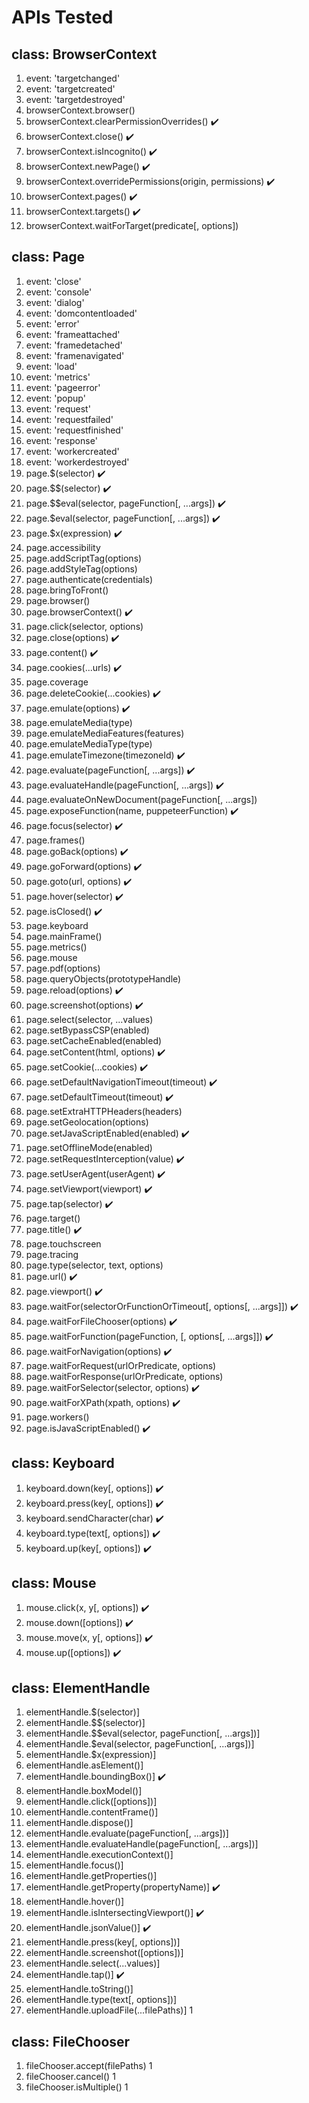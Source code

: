 # APIs Tested

## class: BrowserContext

1. event: 'targetchanged'
2. event: 'targetcreated'
3. event: 'targetdestroyed'
4. browserContext.browser()
5. browserContext.clearPermissionOverrides() :heavy_check_mark:
6. browserContext.close() :heavy_check_mark:
7. browserContext.isIncognito() :heavy_check_mark:
8. browserContext.newPage() :heavy_check_mark:
9. browserContext.overridePermissions(origin, permissions) :heavy_check_mark:
10. browserContext.pages() :heavy_check_mark:
11. browserContext.targets() :heavy_check_mark:
12. browserContext.waitForTarget(predicate[, options])

## class: Page

1. event: 'close'
2. event: 'console'
3. event: 'dialog'
4. event: 'domcontentloaded'
5. event: 'error'
6. event: 'frameattached'
7. event: 'framedetached'
8. event: 'framenavigated'
9. event: 'load'
10. event: 'metrics'
11. event: 'pageerror'
12. event: 'popup'
13. event: 'request'
14. event: 'requestfailed'
15. event: 'requestfinished'
16. event: 'response'
17. event: 'workercreated'
18. event: 'workerdestroyed'
19. page.$(selector) :heavy_check_mark:
20. page.$$(selector) :heavy_check_mark:
21. page.$$eval(selector, pageFunction[, ...args]) :heavy_check_mark:
22. page.$eval(selector, pageFunction[, ...args]) :heavy_check_mark:
23. page.$x(expression) :heavy_check_mark:
24. page.accessibility
25. page.addScriptTag(options)
26. page.addStyleTag(options)
27. page.authenticate(credentials)
28. page.bringToFront()
29. page.browser()
30. page.browserContext() :heavy_check_mark:
31. page.click(selector, options)
32. page.close(options) :heavy_check_mark:
33. page.content() :heavy_check_mark:
34. page.cookies(...urls) :heavy_check_mark:
35. page.coverage
36. page.deleteCookie(...cookies) :heavy_check_mark:
37. page.emulate(options) :heavy_check_mark:
38. page.emulateMedia(type)
39. page.emulateMediaFeatures(features)
40. page.emulateMediaType(type)
41. page.emulateTimezone(timezoneId) :heavy_check_mark:
42. page.evaluate(pageFunction[, ...args]) :heavy_check_mark:
43. page.evaluateHandle(pageFunction[, ...args]) :heavy_check_mark:
44. page.evaluateOnNewDocument(pageFunction[, ...args])
45. page.exposeFunction(name, puppeteerFunction) :heavy_check_mark:
46. page.focus(selector) :heavy_check_mark:
47. page.frames()
48. page.goBack(options) :heavy_check_mark:
49. page.goForward(options) :heavy_check_mark:
50. page.goto(url, options) :heavy_check_mark:
51. page.hover(selector) :heavy_check_mark:
52. page.isClosed() :heavy_check_mark:
53. page.keyboard
54. page.mainFrame()
55. page.metrics()
56. page.mouse
57. page.pdf(options)
58. page.queryObjects(prototypeHandle)
59. page.reload(options) :heavy_check_mark:
60. page.screenshot(options) :heavy_check_mark:
61. page.select(selector, ...values)
62. page.setBypassCSP(enabled)
63. page.setCacheEnabled(enabled)
64. page.setContent(html, options) :heavy_check_mark:
65. page.setCookie(...cookies) :heavy_check_mark:
66. page.setDefaultNavigationTimeout(timeout) :heavy_check_mark:
67. page.setDefaultTimeout(timeout) :heavy_check_mark:
68. page.setExtraHTTPHeaders(headers)
69. page.setGeolocation(options)
70. page.setJavaScriptEnabled(enabled) :heavy_check_mark:
71. page.setOfflineMode(enabled)
72. page.setRequestInterception(value) :heavy_check_mark:
73. page.setUserAgent(userAgent) :heavy_check_mark:
74. page.setViewport(viewport) :heavy_check_mark:
75. page.tap(selector) :heavy_check_mark:
76. page.target()
77. page.title() :heavy_check_mark:
78. page.touchscreen
79. page.tracing
80. page.type(selector, text, options)
81. page.url() :heavy_check_mark:
82. page.viewport() :heavy_check_mark:
83. page.waitFor(selectorOrFunctionOrTimeout[, options[, ...args]]) :heavy_check_mark:
84. page.waitForFileChooser(options) :heavy_check_mark:
85. page.waitForFunction(pageFunction, [, options[, ...args]]) :heavy_check_mark:
86. page.waitForNavigation(options) :heavy_check_mark:
87. page.waitForRequest(urlOrPredicate, options)
88. page.waitForResponse(urlOrPredicate, options)
89. page.waitForSelector(selector, options) :heavy_check_mark:
90. page.waitForXPath(xpath, options) :heavy_check_mark:
91. page.workers()
92. page.isJavaScriptEnabled() :heavy_check_mark:

## class: Keyboard
1. keyboard.down(key[, options]) :heavy_check_mark:
2. keyboard.press(key[, options]) :heavy_check_mark:
3. keyboard.sendCharacter(char) :heavy_check_mark:
4. keyboard.type(text[, options]) :heavy_check_mark:
5. keyboard.up(key[, options]) :heavy_check_mark:

## class: Mouse
1. mouse.click(x, y[, options]) :heavy_check_mark:
2. mouse.down([options]) :heavy_check_mark:
3. mouse.move(x, y[, options]) :heavy_check_mark:
4. mouse.up([options]) :heavy_check_mark:

## class: ElementHandle
1. elementHandle.$(selector)]
2. elementHandle.$$(selector)]
3. elementHandle.$$eval(selector, pageFunction[, ...args])]
4. elementHandle.$eval(selector, pageFunction[, ...args])]
5. elementHandle.$x(expression)]
6. elementHandle.asElement()]
7. elementHandle.boundingBox()] :heavy_check_mark:
8. elementHandle.boxModel()]
9. elementHandle.click([options])]
10. elementHandle.contentFrame()]
11. elementHandle.dispose()]
12. elementHandle.evaluate(pageFunction[, ...args])]
13. elementHandle.evaluateHandle(pageFunction[, ...args])]
14. elementHandle.executionContext()]
15. elementHandle.focus()]
16. elementHandle.getProperties()]
17. elementHandle.getProperty(propertyName)] :heavy_check_mark:
18. elementHandle.hover()]
19. elementHandle.isIntersectingViewport()] :heavy_check_mark:
20. elementHandle.jsonValue()] :heavy_check_mark:
21. elementHandle.press(key[, options])]
22. elementHandle.screenshot([options])]
23. elementHandle.select(...values)]
24. elementHandle.tap()] :heavy_check_mark:
25. elementHandle.toString()]
26. elementHandle.type(text[, options])]
27. elementHandle.uploadFile(...filePaths)] 1

## class: FileChooser
1. fileChooser.accept(filePaths) 1
2. fileChooser.cancel() 1
3. fileChooser.isMultiple() 1